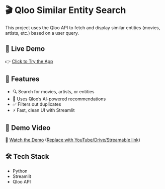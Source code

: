 # 🎬 Qloo Similar Entity Search

This project uses the Qloo API to fetch and display similar entities (movies, artists, etc.) based on a user query.

## 🔗 Live Demo

👉 [Click to Try the App](https://qloo-similar-entity-search-g9taptrw39qtgwh8wdb2ow.streamlit.app/)

## 🚀 Features

- 🔍 Search for movies, artists, or entities
- 🧠 Uses Qloo’s AI-powered recommendations
- ✅ Filters out duplicates
- ⚡ Fast, clean UI with Streamlit

## 📸 Demo Video

🎥 [Watch the Demo](#) ([Replace with YouTube/Drive/Streamable link](https://drive.google.com/file/d/1MeAUTauLEpVEwKDO11wNpVVEbTJSLUKM/view?usp=sharing))

## 🛠 Tech Stack

- Python
- Streamlit
- Qloo API

